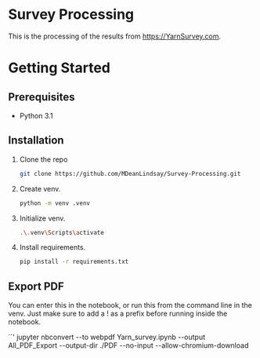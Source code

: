 # Survey Processing

This is the processing of the results from https://YarnSurvey.com.

# Getting Started 

## Prerequisites

- Python 3.1

## Installation

1. Clone the repo
   ```sh
   git clone https://github.com/MDeanLindsay/Survey-Processing.git
   ```
2. Create venv.
   ```sh
   python -m venv .venv
   ```
3. Initialize venv.
   ```sh
   .\.venv\Scripts\activate
   ```
4. Install requirements.
   ```sh
   pip install -r requirements.txt
   ```

## Export PDF

You can enter this in the notebook, or run this from the command line in the venv.
Just make sure to add a ! as a prefix before running inside the notebook.

``'
jupyter nbconvert --to webpdf Yarn_survey.ipynb --output All_PDF_Export --output-dir ./PDF --no-input --allow-chromium-download
```
